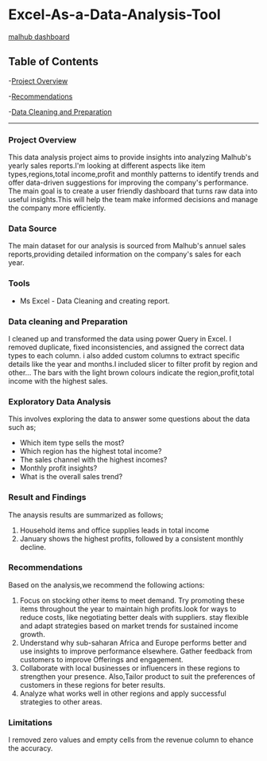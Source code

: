 # Excel-As-a-Data-Analysis-Tool

[malhub dashboard](https://github.com/Bamisaye-Bukola/Excel-As-a-Data-Analysis-Tool/assets/158211833/6727c589-b548-4a64-90a6-3307a0722728)

## Table of Contents
-[Project Overview](#project-overview)

-[Recommendations](#recommendations)

-[Data Cleaning and Preparation](#data-cleaning-and-preparation)

---

### Project Overview
This data analysis project aims to provide insights into analyzing Malhub's yearly sales reports.I'm looking at different aspects like item types,regions,total income,profit and monthly patterns to identify trends and offer data-driven suggestions for improving the company's performance. The main goal is to create a user friendly dashboard that turns raw data into useful insights.This will help the team make informed decisions and manage the company more efficiently.


### Data Source
The main dataset for our analysis is sourced from Malhub's annuel sales reports,providing detailed information on the company's sales for each year.


### Tools
- Ms Excel - Data Cleaning and creating report.


### Data cleaning and Preparation
I cleaned up and transformed the data using power Query in Excel. I removed duplicate, fixed inconsistencies, and assigned the correct data types to each column. i also added custom columns to extract specific details like the year and months.I included slicer to filter profit by region and other... The bars with the light brown colours indicate the region,profit,total income with the highest sales.


### Exploratory Data Analysis
This involves exploring the data to answer some questions about the data such as;
- Which item type sells the most?
- Which region has the highest total income?
- The sales channel with the highest incomes?
- Monthly profit insights?
- What is the overall sales trend?

### Result and Findings
The anaysis results are summarized as follows;
1. Household items and office supplies leads in total income
2. January shows the highest profits, followed by a consistent monthly decline.


 ### Recommendations
 Based on the analysis,we recommend the following actions:
 1.  Focus on stocking other items to meet demand. Try promoting these items throughout the year to maintain high profits.look for ways to reduce costs, like negotiating better deals with suppliers. stay flexible and adapt strategies based on market trends for sustained income growth.
2.  Understand why sub-saharan Africa and Europe performs better and use insights to improve performance elsewhere. Gather feedback from customers to improve Offerings and engagement.
 3. Collaborate with local businesses or influencers in these regions to strengthen your presence. Also,Tailor product to suit the preferences of customers in these regions for  beter results.
 4. Analyze what works well in other regions and apply successful strategies to other areas.

### Limitations
I removed zero values and empty cells from the revenue column to ehance the accuracy.

 
   


  
